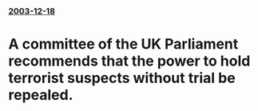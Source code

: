 ### [2003-12-18](/news/2003/12/18/index.md)

# A committee of the UK Parliament recommends that the power to hold terrorist suspects without trial be repealed. 




